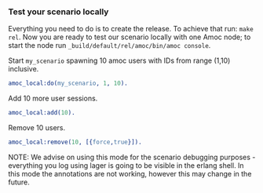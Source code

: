 ### Test your scenario locally

Everything you need to do is to create the release. To achieve that run:
`make rel`. Now you are ready to test our scenario locally with one Amoc node;
to start the node run `_build/default/rel/amoc/bin/amoc console`.

Start `my_scenario` spawning 10 amoc users with IDs from range (1,10) inclusive.
```erlang
amoc_local:do(my_scenario, 1, 10).
```

Add 10 more user sessions.
```erlang
amoc_local:add(10).
```

Remove 10 users.
```erlang
amoc_local:remove(10, [{force,true}]).
```

NOTE: We advise on using this mode for the scenario debugging purposes - everything you
log using lager is going to be visible in the erlang shell.
In this mode the annotations are not working, however this may change in the future.
